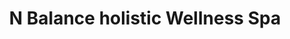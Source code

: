 ---
title: "N Balance holistic Wellness Spa"
url: /ormond-beach/n-balance-holistic-wellness-spa/
shop: Allgemein
---